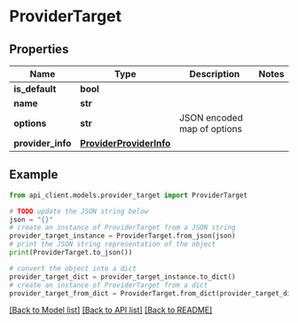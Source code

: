 # ProviderTarget


## Properties

Name | Type | Description | Notes
------------ | ------------- | ------------- | -------------
**is_default** | **bool** |  | 
**name** | **str** |  | 
**options** | **str** | JSON encoded map of options | 
**provider_info** | [**ProviderProviderInfo**](ProviderProviderInfo.md) |  | 

## Example

```python
from api_client.models.provider_target import ProviderTarget

# TODO update the JSON string below
json = "{}"
# create an instance of ProviderTarget from a JSON string
provider_target_instance = ProviderTarget.from_json(json)
# print the JSON string representation of the object
print(ProviderTarget.to_json())

# convert the object into a dict
provider_target_dict = provider_target_instance.to_dict()
# create an instance of ProviderTarget from a dict
provider_target_from_dict = ProviderTarget.from_dict(provider_target_dict)
```
[[Back to Model list]](../README.md#documentation-for-models) [[Back to API list]](../README.md#documentation-for-api-endpoints) [[Back to README]](../README.md)


